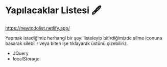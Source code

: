 # Yapılacaklar Listesi 🖋

https://newtodolist.netlify.app/

Yapmak istediğimiz herhangi bir şeyi listeleyip bitirdiğimizde silme iconuna basarak silebilir veya biten işe tıklayarak üstünü çizebiliriz.

* JQuery
* localStorage

